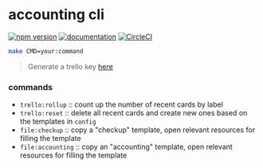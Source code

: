 # accounting cli

[![npm version](https://badge.fury.io/js/%40daniellacosse%2Faccounting-cli.svg)](https://badge.fury.io/js/%40daniellacosse%2Faccounting-cli) [![documentation](https://img.shields.io/badge/documentation-blue.svg)](https://github.com/daniellacosse/accounting-cli/tree/master/documentation#process-automation-srcrary-documentation) [![CircleCI](https://circleci.com/gh/daniellacosse/accounting-cli.svg?style=svg)](https://circleci.com/gh/daniellacosse/accounting-cli)


```sh
make CMD=your:command
```

> Generate a trello key [here](https://trello.com/app-key/)

### commands

- `trello:rollup` :: count up the number of recent cards by label
- `trello:reset` :: delete all recent cards and create new ones based on the templates in `config`
- `file:checkup` :: copy a "checkup" template, open relevant resources for filling the template
- `file:accounting` :: copy an "accounting" template, open relevant resources for filling the template
